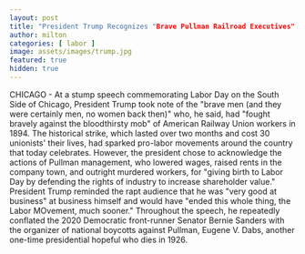 ```yaml
---
layout: post
title: "President Trump Recognizes "Brave Pullman Railroad Executives" Who Made Labor Day Possible
author: milton
categories: [ labor ]
image: assets/images/trump.jpg
featured: true
hidden: true
---
```


CHICAGO - At a stump speech commemorating Labor Day on the South Side of Chicago, President Trump took note of the "brave men (and they were certainly men, no women back then)" who, he said, had "fought bravely against the bloodthirsty mob" of American Railway Union workers in 1894. The historical strike, which lasted over two months and cost 30 unionists' their lives, had sparked pro-labor movements around the country that today celebrates. However, the president chose to acknowledge the actions of Pullman management, who lowered wages, raised rents in the company town, and outright murdered workers, for "giving birth to Labor Day by defending the rights of industry to increase shareholder value." President Trump reminded the rapt audience that he was "very good at business" at business himself and would have "ended this whole thing, the Labor MOvement, much sooner." Throughout the speech, he repeatedly conflated the 2020 Democratic front-runner Senator Bernie Sanders with the organizer of national boycotts against Pullman, Eugene V. Dabs, another one-time presidential hopeful who dies in 1926.